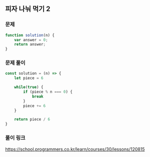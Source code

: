 ## 피자 나눠 먹기 2

### 문제 
```javascript
function solution(n) {
    var answer = 0;
    return answer;
}
```

### 문제 풀이
```javascript
const solution = (n) => {
    let piece = 6

    while(true) {
        if (piece % n === 0) {
            break
        }
        piece += 6
    }

    return piece / 6
}

```

### 풀이 링크 

https://school.programmers.co.kr/learn/courses/30/lessons/120815